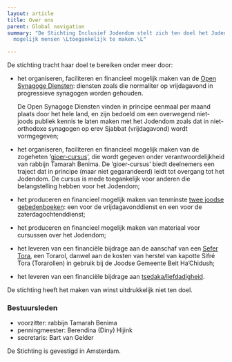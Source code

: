 ```yaml
---
layout: article
title: Over ons
parent: Global navigation
summary: "De Stichting Inclusief Jodendom stelt zich ten doel het Jodendom voor zoveel
  mogelijk mensen \Ltoegankelijk te maken.\L"

---
```

De stichting tracht haar doel te bereiken onder meer door:

* het organiseren, faciliteren en financieel mogelijk maken van de <a href="/open-synagoge" class="pat-inject" data-pat-inject="history: record">Open Synagoge Diensten</a>: diensten zoals die normaliter op vrijdagavond in progressieve synagogen worden gehouden. 

  De Open Synagoge Diensten vinden in principe eenmaal per maand plaats door het hele land, en zijn bedoeld om een overwegend niet-joods publiek kennis te laten maken met het Jodendom zoals dat in niet-orthodoxe synagogen op erev Sjabbat (vrijdagavond) wordt vormgegeven;
* het organiseren, faciliteren en financieel mogelijk maken van de zogeheten ‘<a href="/gioer" class="pat-inject" data-pat-inject="history: record">gioer-cursus</a>’, die wordt gegeven onder verantwoordelijkheid van rabbijn Tamarah Benima. De ‘gioer-cursus’ biedt deelnemers een traject dat in principe (maar niet gegarandeerd) leidt tot overgang tot het Jodendom. De cursus is mede toegankelijk voor anderen die belangstelling hebben voor het Jodendom;
* het produceren en financieel mogelijk maken van tenminste <a href="/gebedenboeken" class="pat-inject" data-pat-inject="history: record">twee joodse gebedenboeken</a>: een voor de vrijdagavonddienst en een voor de zaterdagochtenddienst;
* het produceren en financieel mogelijk maken van materiaal voor cursussen over het Jodendom;
* het leveren van een financiële bijdrage aan de aanschaf van een <a href="/liefdadigheid" class="pat-inject" data-pat-inject="history: record">Sefer Tora</a>, een Torarol, danwel aan de kosten van herstel van kapotte Sifré Tora (Torarollen) in gebruik bij de Joodse Gemeente Beit Ha’Chidush;
* het leveren van een financiële bijdrage aan <a href="/liefdadigheid" class="pat-inject" data-pat-inject="history: record">tsedaka/liefdadigheid</a>.

De stichting heeft het maken van winst uitdrukkelijk niet ten doel.

### Bestuursleden

* voorzitter: rabbijn Tamarah Benima
* penningmeester: Berendina (Diny) Hijink
* secretaris: Bart van Gelder

De Stichting is gevestigd in Amsterdam.